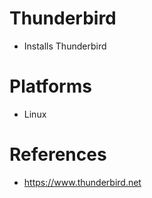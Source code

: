 # Thunderbird

- Installs Thunderbird

# Platforms

- Linux

# References

- https://www.thunderbird.net
